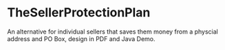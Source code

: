 # TheSellerProtectionPlan
An alternative for individual sellers that saves them money from a physcial address and PO Box, design in PDF and Java Demo.
